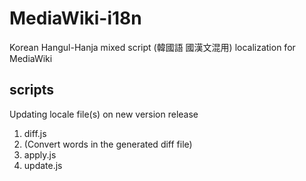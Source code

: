 # MediaWiki-i18n
Korean Hangul-Hanja mixed script (韓國語 國漢文混用) localization for MediaWiki

## scripts
Updating locale file(s) on new version release
1. diff.js
2. (Convert words in the generated diff file)
3. apply.js
4. update.js
